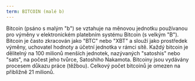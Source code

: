 ```yaml
---
term: BITCOIN (malé b)
---
```


Bitcoin (psáno s malým "b") se vztahuje na měnovou jednotku používanou pro výměny v elektronickém platebním systému Bitcoin (s velkým "B"). Bitcoin je často zkracován jako "BTC" nebo "XBT" a slouží jako prostředek výměny, uchovatel hodnoty a účetní jednotka v rámci sítě. Každý bitcoin je dělitelný na 100 milionů menších jednotek, nazývaných "satoshis" nebo "sats", na počest jeho tvůrce, Satoshiho Nakamota. Bitcoiny jsou vydávány procesem důkazu práce (těžbou). Celkový počet bitcoinů je omezen na přibližně 21 milionů.
